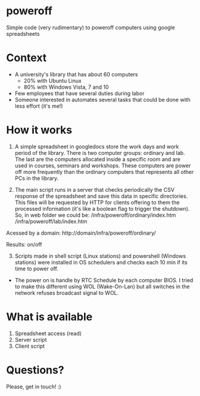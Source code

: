 # poweroff
Simple code (very rudimentary) to poweroff computers using google spreadsheets

# Context
* A university's library that has about 60 computers
  * 20% with Ubuntu Linux
  * 80% with Windows Vista, 7 and 10
* Few employees that have several duties during labor
* Someone interested in automates several tasks that could be done with less effort (it's me!)

# How it works
1. A simple spreadsheet in googledocs store the work days and work period of the library. There is two computer groups: ordinary and lab. The last are the computers allocated inside a specific room and are used in courses, seminars and workshops. These computers are power off more frequently than the ordinary computers that represents all other PCs in the library.

2. The main script runs in a server that checks periodically the CSV response of the spreadsheet and save this data in specific directories. This files will be requested by HTTP for clients offering to them the processed information (it's like a boolean flag to trigger the shutdown). So, in web folder we could be:
/infra/poweroff/ordinary/index.htm
/infra/poweroff/lab/index.htm

Acessed by a domain: 
http://domain/infra/poweroff/ordinary/

Results:
on/off

3. Scripts made in shell script (Linux stations) and powershell (Windows stations) were installed in OS schedulers and checks each 10 min if its time to power off.

* The power on is handle by RTC Schedule by each computer BIOS. I tried to make this different using WOL (Wake-On-Lan) but all switches in the network refuses broadcast signal to WOL.

# What is available
1. Spreadsheet access (read)
2. Server script
3. Client script

# Questions?
Please, get in touch! :)

